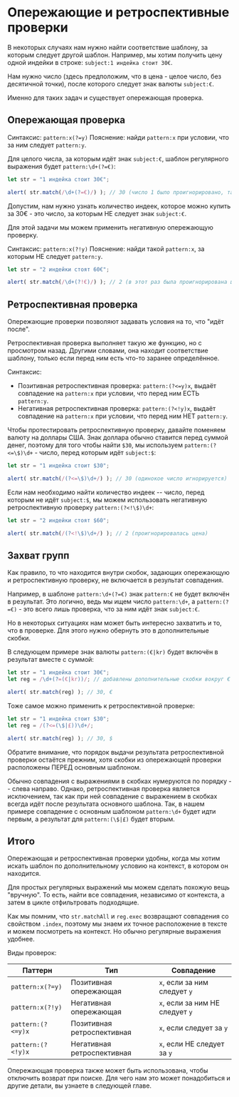 # Опережающие и ретроспективные проверки

В некоторых случаях нам нужно найти соответствие шаблону, за которым следует другой шаблон. Например, мы хотим получить цену одной индейки в строке: `subject:1 индейка стоит 30€`.

Нам нужно число (здесь предположим, что в цена - целое число, без десятичной точки), после которого следует знак валюты `subject:€`.

Именно для таких задач и существует опережающая проверка.

## Опережающая проверка

Синтаксис: `pattern:x(?=y)`
Пояснение: найди `pattern:х` при условии, что за ним следует `pattern:y`.

Для целого числа, за которым идёт знак `subject:€`, шаблон регулярного выражения будет `pattern:\d+(?=€)`:

```js run
let str = "1 индейка стоит 30€";

alert( str.match(/\d+(?=€)/) ); // 30 (число 1 было проигнорировано, так как за ним НЕ следует `subject:€`)
```

Допустим, нам нужно узнать количество индеек, которое можно купить за 30€ - это число, за которым НЕ следует знак `subject:€`.

Для этой задачи мы можем применить негативную опережающую проверку.

Синтаксис: `pattern:x(?!y)`
Пояснение: найди такой `pattern:х`, за которым НЕ следует `pattern:y`.

```js run
let str = "2 индейки стоят 60€";

alert( str.match(/\d+(?!€)/) ); // 2 (в этот раз была проигнорирована цена)
```

## Ретроспективная проверка

Опережающие проверки позволяют задавать условия на то, что "идёт после".

Ретроспективная проверка выполняет такую же функцию, но с просмотром назад. Другими словами, она находит соответствие шаблону, только если перед ним есть что-то заранее определённое.

Синтаксис:
- Позитивная ретроспективная проверка: `pattern:(?<=y)x`, выдаёт совпадение на `pattern:x` при условии, что перед ним ЕСТЬ `pattern:y`.
- Негативная ретроспективная проверка: `pattern:(?<!y)x`, выдаёт совпадение на `pattern:x` при условии, что перед ним НЕТ `pattern:y`.

Чтобы протестировать ретроспективную проверку, давайте поменяем валюту на доллары США. Знак доллара обычно ставится перед суммой денег, поэтому для того чтобы найти `$30`, мы используем `pattern:(?<=\$)\d+` - число, перед которым идёт `subject:$`:

```js run
let str = "1 индейка стоит $30";

alert( str.match(/(?<=\$)\d+/) ); // 30 (одинокое число игнорируется)
```

Если нам необходимо найти количество индеек -- число, перед которым не идёт `subject:$`, мы можем использовать негативную ретроспективную проверку `pattern:(?<!\$)\d+`:

```js run
let str = "2 индейки стоят $60";

alert( str.match(/(?<!\$)\d+/) ); // 2 (проигнорировалась цена)
```

## Захват групп

Как правило, то что находится внутри скобок, задающих опережающую и ретроспективную проверку, не включается в результат совпадения.

Например, в шаблоне `pattern:\d+(?=€)` знак `pattern:€` не будет включён в результат. Это логично, ведь мы ищем число `pattern:\d+`, а `pattern:(?=€)` - это всего лишь проверка, что за ним идёт знак `subject:€`.

Но в некоторых ситуациях нам может быть интересно захватить и то, что в проверке. Для этого нужно обернуть это в дополнительные скобки.

В следующем примере знак валюты `pattern:(€|kr)` будет включён в результат вместе с суммой:

```js run
let str = "1 индейка стоит 30€";
let reg = /\d+(?=(€|kr))/; // добавлены дополнительные скобки вокруг €|kr

alert( str.match(reg) ); // 30, €
```

Тоже самое можно применить к ретроспективной проверке:

```js run
let str = "1 индейка стоит $30";
let reg = /(?<=(\$|£))\d+/;

alert( str.match(reg) ); // 30, $
```

Обратите внимание, что порядок выдачи результата ретроспективной проверки остаётся прежним, хотя скобки из опережающей проверки расположены ПЕРЕД основным шаблоном.

Обычно совпадения с выражениями в скобках нумеруются по порядку -- слева направо. Однако, ретроспективная проверка является исключением, так как при ней совпадение с выражением в скобках всегда идёт после результата основного шаблона. Так, в нашем примере совпадение с основным шаблоном `pattern:\d+` будет идти первым, а результат для `pattern:(\$|£)` будет вторым.

## Итого

Опережающая и ретроспективная проверки удобны, когда мы хотим искать шаблон по дополнительному условию на контекст, в котором он находится.

Для простых регулярных выражений мы можем сделать похожую вещь "вручную". То есть, найти все совпадения, независимо от контекста, а затем в цикле отфильтровать подходящие.

Как мы помним, что `str.matchAll` и `reg.exec` возвращают совпадения со свойством `.index`, поэтому мы знаем их точное расположение в тексте и можем посмотреть на контекст.
Но обычно регулярные выражения удобнее.

Виды проверок:

| Паттерн            | Тип                        | Совпадение                      |
|--------------------|----------------------------|---------------------------------|
| `pattern:x(?=y)`   | Позитивная опережающая     | `x`, если за ним следует `y`    |
| `pattern:x(?!y)`   | Негативная опережающая     | `x`, если за ним НЕ следует `y` |
| `pattern:(?<=y)x`  | Позитивная ретроспективная | `x`, если следует за `y`        |
| `pattern:(?<!y)x`  | Негативная ретроспективная | `x`, если НЕ следует за `y`     |

Опережающая проверка также может быть использована, чтобы отключить возврат при поиске. Для чего нам это может понадобиться и другие детали, вы узнаете в следующей главе.
